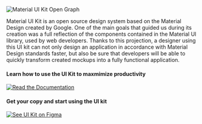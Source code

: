 ![Material UI Kit Open Graph](https://repository-images.githubusercontent.com/259500299/bf5a2400-e9f0-11ea-88b0-1701d7d36c0d "Material UI Kit Open Graph")

Material UI Kit is an open source design system based on the Material Design created by Google. One of the main goals that guided us during its creation was a full reflection of the components contained in the Material UI library, used by web developers. Thanks to this projection, a designer using this UI kit can not only design an application in accordance with Material Design standards faster, but also be sure that developers will be able to quickly transform created mockups into a fully functional application.

#### Learn how to use the UI Kit to maxmimize productivity
[![Read the Documentation](https://img.shields.io/badge/-Read%20the%20Documentation-F50057?style=for-the-badge)](https://coderscrew.gitbook.io/material-ui-kit)

#### Get your copy and start using the UI kit
[![See UI Kit on Figma](https://img.shields.io/badge/-See%20UI%20Kit%20on%20Figma-0FCF83?style=for-the-badge)](https://www.figma.com/file/bzvvHg0C74GgHOkzTLc0JM/Material-UI-Kit-1.0.2?t=u6ZJG7rZ2cs3TYhu-1)
